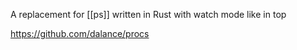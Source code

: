 A replacement for [[ps]] written in Rust with watch mode like in top

https://github.com/dalance/procs

